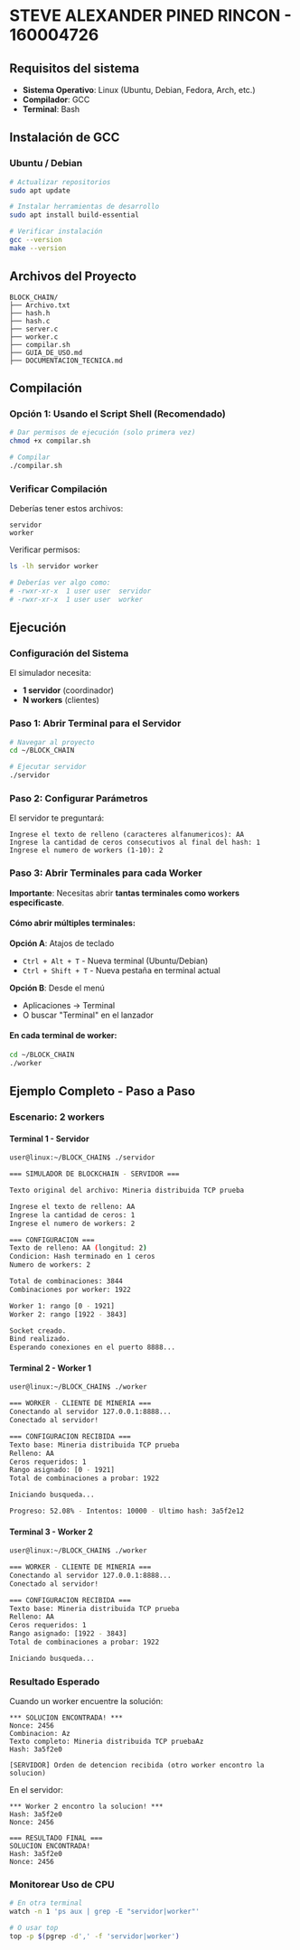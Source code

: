 # STEVE ALEXANDER PINED RINCON - 160004726

##  Requisitos del sistema 

- **Sistema Operativo**: Linux (Ubuntu, Debian, Fedora, Arch, etc.)
- **Compilador**: GCC
- **Terminal**: Bash

##  Instalación de GCC

### Ubuntu / Debian

```bash
# Actualizar repositorios
sudo apt update

# Instalar herramientas de desarrollo
sudo apt install build-essential

# Verificar instalación
gcc --version
make --version
```

## Archivos del Proyecto

```
BLOCK_CHAIN/
├── Archivo.txt      
├── hash.h    
├── hash.c    
├── server.c 
├── worker.c        
├── compilar.sh           
├── GUIA_DE_USO.md          
├── DOCUMENTACION_TECNICA.md
```

##  Compilación

### Opción 1: Usando el Script Shell (Recomendado)

```bash
# Dar permisos de ejecución (solo primera vez)
chmod +x compilar.sh

# Compilar
./compilar.sh
```

### Verificar Compilación

Deberías tener estos archivos:

```
servidor
worker
```

Verificar permisos:

```bash
ls -lh servidor worker

# Deberías ver algo como:
# -rwxr-xr-x  1 user user  servidor
# -rwxr-xr-x  1 user user  worker
```


##  Ejecución

### Configuración del Sistema

El simulador necesita:
- **1 servidor** (coordinador)
- **N workers** (clientes) 

### Paso 1: Abrir Terminal para el Servidor

```bash
# Navegar al proyecto
cd ~/BLOCK_CHAIN

# Ejecutar servidor
./servidor
```

### Paso 2: Configurar Parámetros

El servidor te preguntará:

```
Ingrese el texto de relleno (caracteres alfanumericos): AA
Ingrese la cantidad de ceros consecutivos al final del hash: 1
Ingrese el numero de workers (1-10): 2
```

### Paso 3: Abrir Terminales para cada Worker

**Importante**: Necesitas abrir **tantas terminales como workers especificaste**.

#### Cómo abrir múltiples terminales:

**Opción A**: Atajos de teclado
- `Ctrl + Alt + T` - Nueva terminal (Ubuntu/Debian)
- `Ctrl + Shift + T` - Nueva pestaña en terminal actual

**Opción B**: Desde el menú
- Aplicaciones → Terminal
- O buscar "Terminal" en el lanzador

#### En cada terminal de worker:

```bash
cd ~/BLOCK_CHAIN
./worker
```
##  Ejemplo Completo - Paso a Paso

### Escenario: 2 workers

#### Terminal 1 - Servidor
```bash
user@linux:~/BLOCK_CHAIN$ ./servidor

=== SIMULADOR DE BLOCKCHAIN - SERVIDOR ===

Texto original del archivo: Mineria distribuida TCP prueba

Ingrese el texto de relleno: AA
Ingrese la cantidad de ceros: 1
Ingrese el numero de workers: 2

=== CONFIGURACION ===
Texto de relleno: AA (longitud: 2)
Condicion: Hash terminado en 1 ceros
Numero de workers: 2

Total de combinaciones: 3844
Combinaciones por worker: 1922

Worker 1: rango [0 - 1921]
Worker 2: rango [1922 - 3843]

Socket creado.
Bind realizado.
Esperando conexiones en el puerto 8888...
```

#### Terminal 2 - Worker 1
```bash
user@linux:~/BLOCK_CHAIN$ ./worker

=== WORKER - CLIENTE DE MINERIA ===
Conectando al servidor 127.0.0.1:8888...
Conectado al servidor!

=== CONFIGURACION RECIBIDA ===
Texto base: Mineria distribuida TCP prueba
Relleno: AA
Ceros requeridos: 1
Rango asignado: [0 - 1921]
Total de combinaciones a probar: 1922

Iniciando busqueda...

Progreso: 52.08% - Intentos: 10000 - Ultimo hash: 3a5f2e12
```

#### Terminal 3 - Worker 2
```bash
user@linux:~/BLOCK_CHAIN$ ./worker

=== WORKER - CLIENTE DE MINERIA ===
Conectando al servidor 127.0.0.1:8888...
Conectado al servidor!

=== CONFIGURACION RECIBIDA ===
Texto base: Mineria distribuida TCP prueba
Relleno: AA
Ceros requeridos: 1
Rango asignado: [1922 - 3843]
Total de combinaciones a probar: 1922

Iniciando busqueda...
```

### Resultado Esperado

Cuando un worker encuentre la solución:

```
*** SOLUCION ENCONTRADA! ***
Nonce: 2456
Combinacion: Az
Texto completo: Mineria distribuida TCP pruebaAz
Hash: 3a5f2e0

[SERVIDOR] Orden de detencion recibida (otro worker encontro la solucion)
```

En el servidor:

```
*** Worker 2 encontro la solucion! ***
Hash: 3a5f2e0
Nonce: 2456

=== RESULTADO FINAL ===
SOLUCION ENCONTRADA!
Hash: 3a5f2e0
Nonce: 2456
```

### Monitorear Uso de CPU

```bash
# En otra terminal
watch -n 1 'ps aux | grep -E "servidor|worker"'

# O usar top
top -p $(pgrep -d',' -f 'servidor|worker')
```
